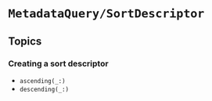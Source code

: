 # ``MetadataQuery/SortDescriptor``

## Topics

### Creating a sort descriptor

- ``ascending(_:)``
- ``descending(_:)``
